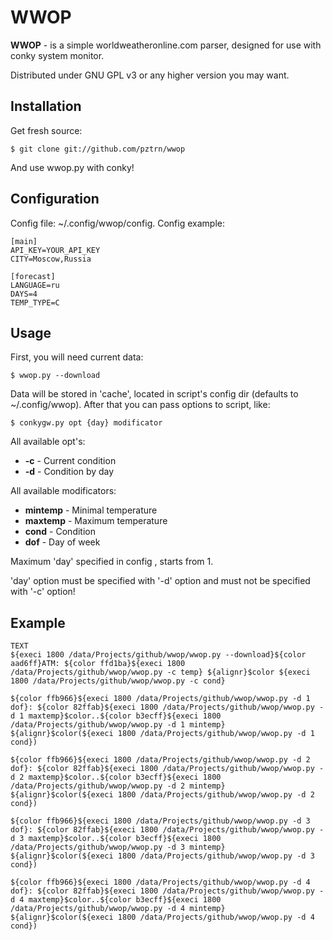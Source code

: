 # WWOP

**WWOP** - is a simple worldweatheronline.com parser, designed for use with conky system monitor.

Distributed under GNU GPL v3 or any higher version you may want.

## Installation

Get fresh source:

    $ git clone git://github.com/pztrn/wwop
    
And use wwop.py with conky!

## Configuration

Config file: ~/.config/wwop/config. Config example:

    [main]
    API_KEY=YOUR_API_KEY
    CITY=Moscow,Russia
    
    [forecast]
    LANGUAGE=ru
    DAYS=4
    TEMP_TYPE=C

## Usage

First, you will need current data:

    $ wwop.py --download
    
Data will be stored in 'cache', located in script's config dir (defaults to ~/.config/wwop). After that you can pass options to script, like:

    $ conkygw.py opt {day} modificator
    
All available opt's:

 * **-c** - Current condition
 * **-d** - Condition by day

All available modificators:

 * **mintemp** - Minimal temperature
 * **maxtemp** - Maximum temperature
 * **cond** - Condition
 * **dof** - Day of week
 
Maximum 'day' specified in config , starts from 1.

'day' option must be specified with '-d' option and must not be specified with '-c' option!

## Example

    TEXT
    ${execi 1800 /data/Projects/github/wwop/wwop.py --download}${color aad6ff}ATM: ${color ffd1ba}${execi 1800 /data/Projects/github/wwop/wwop.py -c temp} ${alignr}$color ${execi 1800 /data/Projects/github/wwop/wwop.py -c cond}
    
    ${color ffb966}${execi 1800 /data/Projects/github/wwop/wwop.py -d 1 dof}: ${color 82ffab}${execi 1800 /data/Projects/github/wwop/wwop.py -d 1 maxtemp}$color..${color b3ecff}${execi 1800 /data/Projects/github/wwop/wwop.py -d 1 mintemp} 
    ${alignr}$color(${execi 1800 /data/Projects/github/wwop/wwop.py -d 1 cond})
    
    ${color ffb966}${execi 1800 /data/Projects/github/wwop/wwop.py -d 2 dof}: ${color 82ffab}${execi 1800 /data/Projects/github/wwop/wwop.py -d 2 maxtemp}$color..${color b3ecff}${execi 1800 /data/Projects/github/wwop/wwop.py -d 2 mintemp} 
    ${alignr}$color(${execi 1800 /data/Projects/github/wwop/wwop.py -d 2 cond})
    
    ${color ffb966}${execi 1800 /data/Projects/github/wwop/wwop.py -d 3 dof}: ${color 82ffab}${execi 1800 /data/Projects/github/wwop/wwop.py -d 3 maxtemp}$color..${color b3ecff}${execi 1800 /data/Projects/github/wwop/wwop.py -d 3 mintemp} 
    ${alignr}$color(${execi 1800 /data/Projects/github/wwop/wwop.py -d 3 cond})
    
    ${color ffb966}${execi 1800 /data/Projects/github/wwop/wwop.py -d 4 dof}: ${color 82ffab}${execi 1800 /data/Projects/github/wwop/wwop.py -d 4 maxtemp}$color..${color b3ecff}${execi 1800 /data/Projects/github/wwop/wwop.py -d 4 mintemp} 
    ${alignr}$color(${execi 1800 /data/Projects/github/wwop/wwop.py -d 4 cond})    

